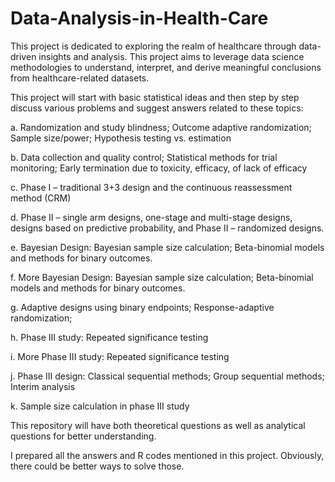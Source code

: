 # Data-Analysis-in-Health-Care

This project is dedicated to exploring the realm of healthcare through data-driven insights and analysis. This project aims to leverage data science methodologies to understand, interpret, and derive meaningful conclusions from healthcare-related datasets.

This project will start with basic statistical ideas and then step by step discuss various problems and suggest answers related to these topics:

a. Randomization and study blindness; Outcome adaptive randomization; Sample size/power; Hypothesis testing vs. estimation

b. Data collection and quality control; Statistical methods for trial monitoring; Early termination due to toxicity, efficacy, of lack of efficacy

c. Phase I – traditional 3+3 design and the continuous reassessment method (CRM)

d. Phase II – single arm designs, one-stage and multi-stage designs, designs based on predictive probability, and Phase II – randomized designs.

e. Bayesian Design: Bayesian sample size calculation; Beta-binomial models and methods for binary outcomes.

f. More Bayesian Design: Bayesian sample size calculation; Beta-binomial models and methods for binary outcomes.

g. Adaptive designs using binary endpoints; Response-adaptive randomization;

h. Phase III study: Repeated significance testing

i. More Phase III study: Repeated significance testing

j. Phase III design: Classical sequential methods; Group sequential methods; Interim analysis

k. Sample size calculation in phase III study

This repository will have both theoretical questions as well as analytical questions for better understanding.

I prepared all the answers and R codes mentioned in this project. Obviously, there could be better ways to solve those.
